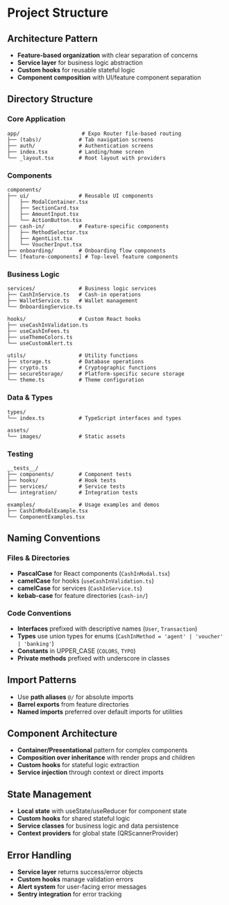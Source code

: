 # Project Structure

## Architecture Pattern
- **Feature-based organization** with clear separation of concerns
- **Service layer** for business logic abstraction
- **Custom hooks** for reusable stateful logic
- **Component composition** with UI/feature component separation

## Directory Structure

### Core Application
```
app/                    # Expo Router file-based routing
├── (tabs)/            # Tab navigation screens
├── auth/              # Authentication screens
├── index.tsx          # Landing/home screen
└── _layout.tsx        # Root layout with providers
```

### Components
```
components/
├── ui/                # Reusable UI components
│   ├── ModalContainer.tsx
│   ├── SectionCard.tsx
│   ├── AmountInput.tsx
│   └── ActionButton.tsx
├── cash-in/           # Feature-specific components
│   ├── MethodSelector.tsx
│   ├── AgentList.tsx
│   └── VoucherInput.tsx
├── onboarding/        # Onboarding flow components
└── [feature-components] # Top-level feature components
```

### Business Logic
```
services/              # Business logic services
├── CashInService.ts   # Cash-in operations
├── WalletService.ts   # Wallet management
└── OnboardingService.ts

hooks/                 # Custom React hooks
├── useCashInValidation.ts
├── useCashInFees.ts
├── useThemeColors.ts
└── useCustomAlert.ts

utils/                 # Utility functions
├── storage.ts         # Database operations
├── crypto.ts          # Cryptographic functions
├── secureStorage/     # Platform-specific secure storage
└── theme.ts           # Theme configuration
```

### Data & Types
```
types/
└── index.ts           # TypeScript interfaces and types

assets/
└── images/            # Static assets
```

### Testing
```
__tests__/
├── components/        # Component tests
├── hooks/             # Hook tests
├── services/          # Service tests
└── integration/       # Integration tests

examples/              # Usage examples and demos
├── CashInModalExample.tsx
└── ComponentExamples.tsx
```

## Naming Conventions

### Files & Directories
- **PascalCase** for React components (`CashInModal.tsx`)
- **camelCase** for hooks (`useCashInValidation.ts`)
- **camelCase** for services (`CashInService.ts`)
- **kebab-case** for feature directories (`cash-in/`)

### Code Conventions
- **Interfaces** prefixed with descriptive names (`User`, `Transaction`)
- **Types** use union types for enums (`CashInMethod = 'agent' | 'voucher' | 'banking'`)
- **Constants** in UPPER_CASE (`COLORS`, `TYPO`)
- **Private methods** prefixed with underscore in classes

## Import Patterns
- Use **path aliases** `@/` for absolute imports
- **Barrel exports** from feature directories
- **Named imports** preferred over default imports for utilities

## Component Architecture
- **Container/Presentational** pattern for complex components
- **Composition over inheritance** with render props and children
- **Custom hooks** for stateful logic extraction
- **Service injection** through context or direct imports

## State Management
- **Local state** with useState/useReducer for component state
- **Custom hooks** for shared stateful logic
- **Service classes** for business logic and data persistence
- **Context providers** for global state (QRScannerProvider)

## Error Handling
- **Service layer** returns success/error objects
- **Custom hooks** manage validation errors
- **Alert system** for user-facing error messages
- **Sentry integration** for error tracking